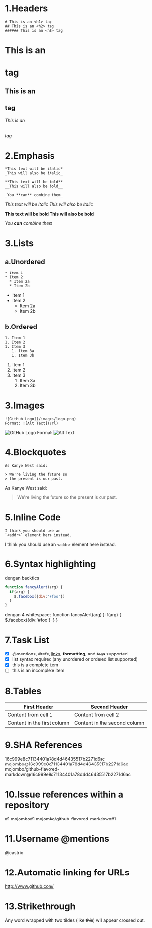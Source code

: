 # 1.Headers

```
# This is an <h1> tag
## This is an <h2> tag
###### This is an <h6> tag
```
# This is an <h1> tag
## This is an <h2> tag
###### This is an <h6> tag

# 2.Emphasis
```
*This text will be italic*
_This will also be italic_

**This text will be bold**
__This will also be bold__

_You **can** combine them_
```
*This text will be italic*
_This will also be italic_

**This text will be bold**
__This will also be bold__

_You **can** combine them_


# 3.Lists
## a.Unordered
```
* Item 1
* Item 2
  * Item 2a
  * Item 2b
```
* Item 1
* Item 2
  * Item 2a
  * Item 2b

## b.Ordered
```
1. Item 1
1. Item 2
1. Item 3
   1. Item 3a
   1. Item 3b
```
1. Item 1
1. Item 2
1. Item 3
   1. Item 3a
   1. Item 3b

# 3.Images
```
![GitHub Logo](/images/logo.png)
Format: ![Alt Text](url)
```
![GitHub Logo](/images/logo.png)
Format: ![Alt Text](url)

# 4.Blockquotes
```
As Kanye West said:

> We're living the future so
> the present is our past.
```
As Kanye West said:

> We're living the future so
> the present is our past.

# 5.Inline Code

```
I think you should use an
`<addr>` element here instead.
```
I think you should use an
`<addr>` element here instead.

# 6.Syntax highlighting

dengan backtics
```javascript
function fancyAlert(arg) {
  if(arg) {
    $.facebox({div:'#foo'})
  }
}
```


dengan 4 whitespaces
    function fancyAlert(arg) {
      if(arg) {
        $.facebox({div:'#foo'})
      }
    }

# 7.Task List
- [x] @mentions, #refs, [links](), **formatting**, and <del>tags</del> supported
- [x] list syntax required (any unordered or ordered list supported)
- [x] this is a complete item
- [ ] this is an incomplete item

# 8.Tables
First Header | Second Header
------------ | -------------
Content from cell 1 | Content from cell 2
Content in the first column | Content in the second column

# 9.SHA References
16c999e8c71134401a78d4d46435517b2271d6ac
mojombo@16c999e8c71134401a78d4d46435517b2271d6ac
mojombo/github-flavored-markdown@16c999e8c71134401a78d4d46435517b2271d6ac

# 10.Issue references within a repository
#1
mojombo#1
mojombo/github-flavored-markdown#1

# 11.Username @mentions
@castrix

# 12.Automatic linking for URLs
http://www.github.com/

# 13.Strikethrough
Any word wrapped with two tildes (like ~~this~~) will appear crossed out.